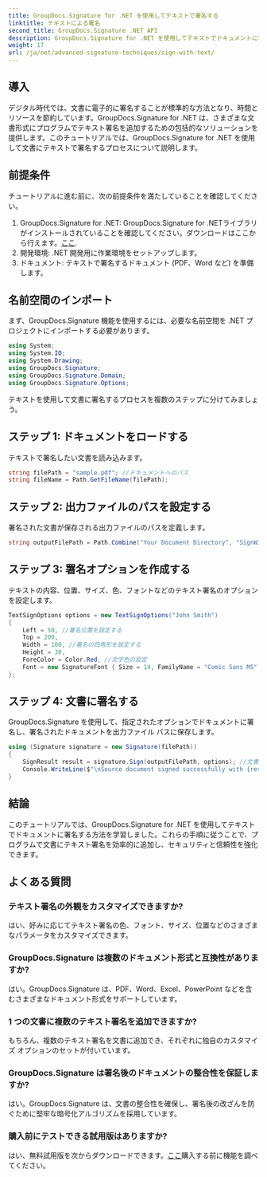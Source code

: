 ```yaml
---
title: GroupDocs.Signature for .NET を使用してテキストで署名する
linktitle: テキストによる署名
second_title: GroupDocs.Signature .NET API
description: GroupDocs.Signature for .NET を使用してテキストでドキュメントに署名する方法を学びます。プログラムでテキスト署名を追加するためのステップバイステップ ガイド。
weight: 17
url: /ja/net/advanced-signature-techniques/sign-with-text/
---
```

## 導入
デジタル時代では、文書に電子的に署名することが標準的な方法となり、時間とリソースを節約しています。GroupDocs.Signature for .NET は、さまざまな文書形式にプログラムでテキスト署名を追加するための包括的なソリューションを提供します。このチュートリアルでは、GroupDocs.Signature for .NET を使用して文書にテキストで署名するプロセスについて説明します。
## 前提条件
チュートリアルに進む前に、次の前提条件を満たしていることを確認してください。
1.  GroupDocs.Signature for .NET: GroupDocs.Signature for .NETライブラリがインストールされていることを確認してください。ダウンロードはここから行えます。[ここ](https://releases.groupdocs.com/signature/net/).
2. 開発環境: .NET 開発用に作業環境をセットアップします。
3. ドキュメント: テキストで署名するドキュメント (PDF、Word など) を準備します。

## 名前空間のインポート
まず、GroupDocs.Signature 機能を使用するには、必要な名前空間を .NET プロジェクトにインポートする必要があります。
```csharp
using System;
using System.IO;
using System.Drawing;
using GroupDocs.Signature;
using GroupDocs.Signature.Domain;
using GroupDocs.Signature.Options;
```

テキストを使用して文書に署名するプロセスを複数のステップに分けてみましょう。
## ステップ 1: ドキュメントをロードする
テキストで署名したい文書を読み込みます。
```csharp
string filePath = "sample.pdf"; //ドキュメントへのパス
string fileName = Path.GetFileName(filePath);
```
## ステップ 2: 出力ファイルのパスを設定する
署名された文書が保存される出力ファイルのパスを定義します。
```csharp
string outputFilePath = Path.Combine("Your Document Directory", "SignWithText", fileName);
```
## ステップ 3: 署名オプションを作成する
テキストの内容、位置、サイズ、色、フォントなどのテキスト署名のオプションを設定します。
```csharp
TextSignOptions options = new TextSignOptions("John Smith")
{
    Left = 50, //署名位置を設定する
    Top = 200,
    Width = 100, //署名の四角形を設定する
    Height = 30,
    ForeColor = Color.Red, //文字色の設定
    Font = new SignatureFont { Size = 14, FamilyName = "Comic Sans MS" } //フォントを設定する
};
```
## ステップ 4: 文書に署名する
GroupDocs.Signature を使用して、指定されたオプションでドキュメントに署名し、署名されたドキュメントを出力ファイル パスに保存します。
```csharp
using (Signature signature = new Signature(filePath))
{
    SignResult result = signature.Sign(outputFilePath, options); //文書に署名する
    Console.WriteLine($"\nSource document signed successfully with {result.Succeeded.Count} signature(s).\nFile saved at {outputFilePath}.");
}
```

## 結論
このチュートリアルでは、GroupDocs.Signature for .NET を使用してテキストでドキュメントに署名する方法を学習しました。これらの手順に従うことで、プログラムで文書にテキスト署名を効率的に追加し、セキュリティと信頼性を強化できます。
## よくある質問
### テキスト署名の外観をカスタマイズできますか?
はい、好みに応じてテキスト署名の色、フォント、サイズ、位置などのさまざまなパラメータをカスタマイズできます。
### GroupDocs.Signature は複数のドキュメント形式と互換性がありますか?
はい。GroupDocs.Signature は、PDF、Word、Excel、PowerPoint などを含むさまざまなドキュメント形式をサポートしています。
### 1 つの文書に複数のテキスト署名を追加できますか?
もちろん、複数のテキスト署名を文書に追加でき、それぞれに独自のカスタマイズ オプションのセットが付いています。
### GroupDocs.Signature は署名後のドキュメントの整合性を保証しますか?
はい。GroupDocs.Signature は、文書の整合性を確保し、署名後の改ざんを防ぐために堅牢な暗号化アルゴリズムを採用しています。
### 購入前にテストできる試用版はありますか?
はい、無料試用版を次からダウンロードできます。[ここ](https://releases.groupdocs.com/)購入する前に機能を調べてください。